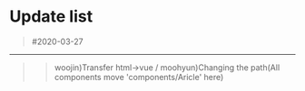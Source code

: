 Update list
=============

>#2020-03-27
----------
>> woojin)Transfer html->vue / moohyun)Changing the path(All components move 'components/Aricle' here)
